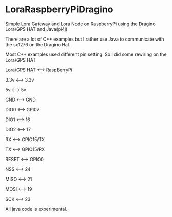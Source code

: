 # LoraRaspberryPiDragino
Simple Lora Gateway and Lora Node on RaspberryPi using the Dragino Lora/GPS HAT and Java(pi4j)

There are a lot of C++ examples but I rather use Java to communicate with the sx1276 on the Dragino Hat.

Most C++ examples used different pin setting.
So I did some rewiring on the Lora/GPS HAT

Lora/GPS HAT <--> RaspBerryPi

3.3v <--> 3.3v

5v <--> 5v

GND <--> GND

DIO0 <--> GPI07

DIO1 <--> 16

DIO2 <--> 17

RX <--> GPIO15/TX

TX <--> GPIO15/RX

RESET <--> GPIO0

NSS <--> 24

MISO <--> 21

MOSI <--> 19

SCK <--> 23

All java code is experimental.
